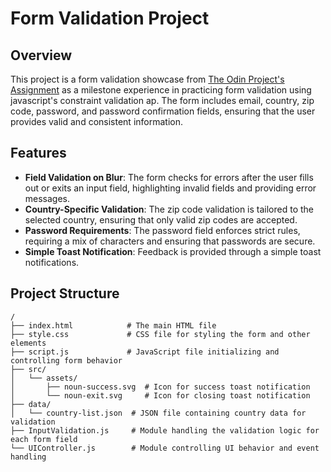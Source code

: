 # Form Validation Project

## Overview

This project is a form validation showcase from [The Odin Project's Assignment](https://www.theodinproject.com/lessons/node-path-javascript-form-validation-with-javascript) as a milestone experience in practicing form validation using javascript's constraint validation ap. The form includes email, country, zip code, password, and password confirmation fields, ensuring that the user provides valid and consistent information.

## Features

- **Field Validation on Blur**: The form checks for errors after the user fills out or exits an input field, highlighting invalid fields and providing error messages.
- **Country-Specific Validation**: The zip code validation is tailored to the selected country, ensuring that only valid zip codes are accepted.
- **Password Requirements**: The password field enforces strict rules, requiring a mix of characters and ensuring that passwords are secure.
- **Simple Toast Notification**: Feedback is provided through a simple toast notifications.

## Project Structure

```plaintext
/
├── index.html            # The main HTML file
├── style.css             # CSS file for styling the form and other elements
├── script.js             # JavaScript file initializing and controlling form behavior
├── src/
│   └── assets/
│       ├── noun-success.svg  # Icon for success toast notification
│       └── noun-exit.svg     # Icon for closing toast notification
├── data/
│   └── country-list.json  # JSON file containing country data for validation
├── InputValidation.js     # Module handling the validation logic for each form field
└── UIController.js        # Module controlling UI behavior and event handling
